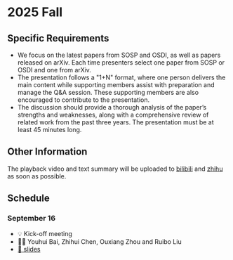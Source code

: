 # 2025 Fall

## Specific Requirements

- We focus on the latest papers from SOSP and OSDI, as well as papers released on arXiv. Each time presenters select one paper from SOSP or OSDI and one from arXiv.
- The presentation follows a "1+N" format, where one person delivers the main content while supporting members assist with preparation and manage the Q&A session. These supporting members are also encouraged to contribute to the presentation.
- The discussion should provide a thorough analysis of the paper’s strengths and weaknesses, along with a comprehensive review of related work from the past three years. The presentation must be at least 45 minutes long.

## Other Information

The playback video and text summary will be uploaded to <a href="https://space.bilibili.com/3493280155175017/channel/collectiondetail?sid=3787828" target="_blank">bilibili</a> and <a href="https://www.zhihu.com/column/c_1819774258647277568" target="_blank">zhihu</a> as soon as possible.

## Schedule

### September 16

- 💡 Kick-off meeting
- 🙎‍♂️ Youhui Bai, Zhihui Chen, Ouxiang Zhou and Ruibo Liu
- [📕 slides](./slides/250916-kick-off.pdf)




